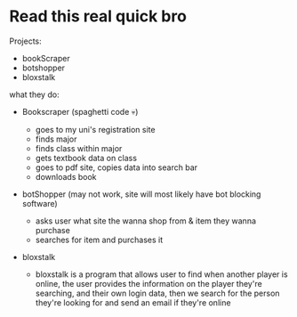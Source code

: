 # Read this real quick bro
Projects:

- bookScraper
- botshopper
- bloxstalk


what they do:


- Bookscraper (spaghetti code 💀)
    - goes to my uni's registration site
    - finds major 
    - finds class within major 
    - gets textbook data on class
    - goes to pdf site, copies data into search bar
    - downloads book 

- botShopper (may not work, site will most likely have bot blocking software)
  - asks user what site the wanna shop from & item they wanna purchase
  - searches for item and purchases it

- bloxstalk
  - bloxstalk is a program that allows user to find when another player is online, the user provides the information on the player they're searching, and their own login data, then we search for the person they're looking for and send an email if they're online

